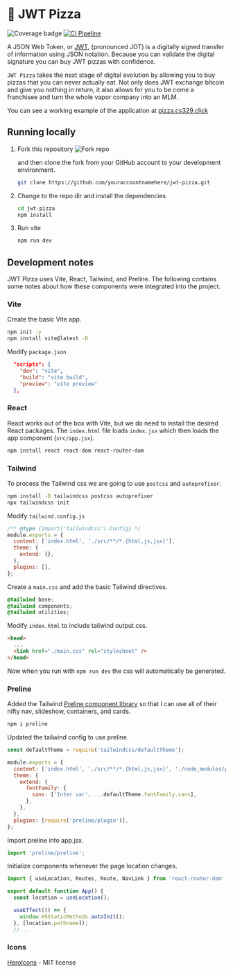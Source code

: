 # 🍕 JWT Pizza

![Coverage badge](coverageBadge.svg)
[![CI Pipeline](https://github.com/parkernilson/jwt-pizza/actions/workflows/ci.yml/badge.svg)](https://github.com/parkernilson/jwt-pizza/actions/workflows/ci.yml)

A JSON Web Token, or [JWT](https://jwt.io/introduction), (pronounced JOT) is a digitally signed transfer of information using JSON notation. Because you can validate the digital signature you can buy JWT pizzas with confidence.

`JWT Pizza` takes the next stage of digital evolution by allowing you to buy pizzas that you can never actually eat. Not only does JWT exchange bitcoin and give you nothing in return, it also allows for you to be come a franchisee and turn the whole vapor company into an MLM.

You can see a working example of the application at [pizza.cs329.click](https://pizza.cs329.click)

## Running locally

1. Fork this repository
   ![Fork repo](forkRepo.png)

   and then clone the fork from your GitHub account to your development environment.

   ```sh
   git clone https://github.com/youraccountnamehere/jwt-pizza.git
   ```

2. Change to the repo dir and install the dependencies
   ```sh
   cd jwt-pizza
   npm install
   ```
3. Run vite
   ```sh
   npm run dev
   ```

## Development notes

JWT Pizza uses Vite, React, Tailwind, and Preline. The following contains some notes about how these components were integrated into the project.

### Vite

Create the basic Vite app.

```sh
npm init -y
npm install vite@latest -D
```

Modify `package.json`

```json
  "scripts": {
    "dev": "vite",
    "build": "vite build",
    "preview": "vite preview"
  },
```

### React

React works out of the box with Vite, but we do need to install the desired React packages. The `index.html` file loads `index.jsx` which then loads the app component (`src/app.jsx`).

```sh
npm install react react-dom react-router-dom
```

### Tailwind

To process the Tailwind css we are going to use `postcss` and `autoprefixer`.

```sh
npm install -D tailwindcss postcss autoprefixer
npx tailwindcss init
```

Modify `tailwind.config.js`

```js
/** @type {import('tailwindcss').Config} */
module.exports = {
  content: ['index.html', './src/**/*.{html,js,jsx}'],
  theme: {
    extend: {},
  },
  plugins: [],
};
```

Create a `main.css` and add the basic Tailwind directives.

```css
@tailwind base;
@tailwind components;
@tailwind utilities;
```

Modify `index.html` to include tailwind output.css.

```html
<head>
  ...
  <link href="./main.css" rel="stylesheet" />
</head>
```

Now when you run with `npm run dev` the css will automatically be generated.

### Preline

Added the Tailwind [Preline component library](https://preline.co/) so that I can use all of their nifty nav, slideshow, containers, and cards.

```sh
npm i preline
```

Updated the tailwind config to use preline.

```js
const defaultTheme = require('tailwindcss/defaultTheme');

module.exports = {
  content: ['index.html', './src/**/*.{html,js,jsx}', './node_modules/preline/preline.js'],
  theme: {
    extend: {
      fontFamily: {
        sans: ['Inter var', ...defaultTheme.fontFamily.sans],
      },
    },
  },
  plugins: [require('preline/plugin')],
};
```

Import preline into app.jsx.

```js
import 'preline/preline';
```

Initialize components whenever the page location changes.

```js
import { useLocation, Routes, Route, NavLink } from 'react-router-dom';

export default function App() {
  const location = useLocation();

  useEffect(() => {
    window.HSStaticMethods.autoInit();
  }, [location.pathname]);
  //...
```

### Icons

[HeroIcons](https://heroicons.com/) - MIT license
